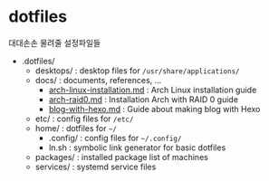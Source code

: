 # dotfiles

대대손손 물려줄 설정파일들

- .dotfiles/
  - desktops/ : desktop files for `/usr/share/applications/`
  - docs/ : documents, references, ...
    - [arch-linux-installation.md](docs/arch-linux-installation.md) : Arch Linux installation guide
    - [arch-raid0.md](docs/arch-raid0.md) : Installation Arch with RAID 0 guide
    - [blog-with-hexo.md](docs/blog-with-hexo.md) : Guide about making blog with Hexo
  - etc/ : config files for `/etc/`
  - home/ : dotfiles for `~/`
    - .config/ : config files for `~/.config/`
    - ln.sh : symbolic link generator for basic dotfiles
  - packages/ : installed package list of machines
  - services/ : systemd service files
